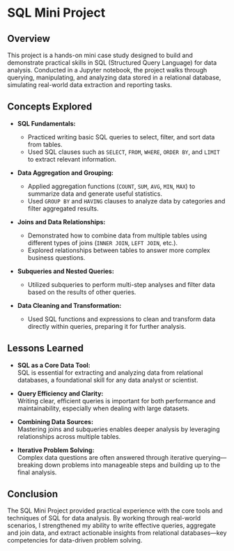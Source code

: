 # SQL Mini Project

## Overview

This project is a hands-on mini case study designed to build and demonstrate practical skills in SQL (Structured Query Language) for data analysis. Conducted in a Jupyter notebook, the project walks through querying, manipulating, and analyzing data stored in a relational database, simulating real-world data extraction and reporting tasks.

## Concepts Explored

- **SQL Fundamentals:**  
  - Practiced writing basic SQL queries to select, filter, and sort data from tables.
  - Used SQL clauses such as `SELECT`, `FROM`, `WHERE`, `ORDER BY`, and `LIMIT` to extract relevant information.

- **Data Aggregation and Grouping:**  
  - Applied aggregation functions (`COUNT`, `SUM`, `AVG`, `MIN`, `MAX`) to summarize data and generate useful statistics.
  - Used `GROUP BY` and `HAVING` clauses to analyze data by categories and filter aggregated results.

- **Joins and Data Relationships:**  
  - Demonstrated how to combine data from multiple tables using different types of joins (`INNER JOIN`, `LEFT JOIN`, etc.).
  - Explored relationships between tables to answer more complex business questions.

- **Subqueries and Nested Queries:**  
  - Utilized subqueries to perform multi-step analyses and filter data based on the results of other queries.

- **Data Cleaning and Transformation:**  
  - Used SQL functions and expressions to clean and transform data directly within queries, preparing it for further analysis.

## Lessons Learned

- **SQL as a Core Data Tool:**  
  SQL is essential for extracting and analyzing data from relational databases, a foundational skill for any data analyst or scientist.

- **Query Efficiency and Clarity:**  
  Writing clear, efficient queries is important for both performance and maintainability, especially when dealing with large datasets.

- **Combining Data Sources:**  
  Mastering joins and subqueries enables deeper analysis by leveraging relationships across multiple tables.

- **Iterative Problem Solving:**  
  Complex data questions are often answered through iterative querying—breaking down problems into manageable steps and building up to the final analysis.

## Conclusion

The SQL Mini Project provided practical experience with the core tools and techniques of SQL for data analysis. By working through real-world scenarios, I strengthened my ability to write effective queries, aggregate and join data, and extract actionable insights from relational databases—key competencies for data-driven problem solving.
